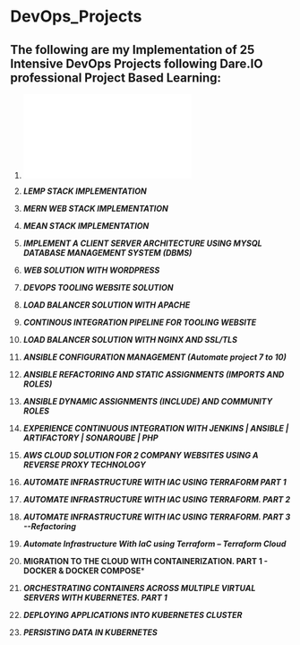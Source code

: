 # DevOps_Projects
## The following are my Implementation of 25 Intensive DevOps Projects following Dare.IO professional Project Based Learning:

1. ![AWS-LAMP-STACK IMPLEMENTATION](../LAMP-Web-Stack-Implementation/project1.md)

2. ***LEMP STACK IMPLEMENTATION***

3. ***MERN WEB STACK IMPLEMENTATION***

4. ***MEAN STACK IMPLEMENTATION***

5. ***IMPLEMENT A CLIENT SERVER ARCHITECTURE USING MYSQL DATABASE MANAGEMENT SYSTEM (DBMS)***

6. ***WEB SOLUTION WITH WORDPRESS***

7. ***DEVOPS TOOLING WEBSITE SOLUTION***

8. ***LOAD BALANCER SOLUTION WITH APACHE***

9. ***CONTINOUS INTEGRATION PIPELINE FOR TOOLING WEBSITE***

10. ***LOAD BALANCER SOLUTION WITH NGINX AND SSL/TLS***

11. ***ANSIBLE CONFIGURATION MANAGEMENT (Automate project 7 to 10)***

12. ***ANSIBLE REFACTORING AND STATIC ASSIGNMENTS (IMPORTS AND ROLES)***

13. ***ANSIBLE DYNAMIC ASSIGNMENTS (INCLUDE) AND COMMUNITY ROLES***


14. ***EXPERIENCE CONTINUOUS INTEGRATION WITH JENKINS | ANSIBLE | ARTIFACTORY | SONARQUBE | PHP***


15. ***AWS CLOUD SOLUTION FOR 2 COMPANY WEBSITES USING A REVERSE PROXY TECHNOLOGY***

16. ***AUTOMATE INFRASTRUCTURE WITH IAC USING TERRAFORM PART 1***
    
17. ***AUTOMATE INFRASTRUCTURE WITH IAC USING TERRAFORM. PART 2***

18. ***AUTOMATE INFRASTRUCTURE WITH IAC USING TERRAFORM. PART 3 --Refactoring***

19. ***Automate Infrastructure With IaC using Terraform – Terraform Cloud***
    
20. **MIGRATION TO THE СLOUD WITH CONTAINERIZATION. PART 1 - DOCKER & DOCKER COMPOSE***
    
21. ***ORCHESTRATING CONTAINERS ACROSS MULTIPLE VIRTUAL SERVERS WITH KUBERNETES. PART 1***

22. ***DEPLOYING APPLICATIONS INTO KUBERNETES CLUSTER***

23. ***PERSISTING DATA IN KUBERNETES***